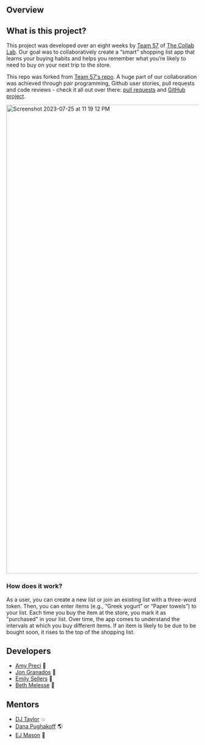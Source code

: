 ## Overview

## What is this project?

This project was developed over an eight weeks by [Team 57](https://the-collab-lab.codes/developers/) of [The Collab Lab](https://the-collab-lab.codes/). Our goal was to collaboratively create a “smart” shopping list app that learns your buying habits and helps you remember what you’re likely to need to buy on your next trip to the store.

This repo was forked from [Team 57's repo](https://github.com/the-collab-lab/tcl-57-smart-shopping-list). A huge part of our collaboration was achieved through pair programming, Github user stories, pull requests and code reviews - check it all out over there: [pull requests](https://github.com/the-collab-lab/tcl-57-smart-shopping-list/pulls?q=is%3Apr+is%3Aclosed) and [GitHub project](https://github.com/orgs/the-collab-lab/projects/92).

<img width="1228" alt="Screenshot 2023-07-25 at 11 19 12 PM" src="https://github.com/emilysellers/smart-shopping-list/assets/84364905/ab815983-fcfa-437b-b4f9-ba814e65dc4a">

### How does it work?

As a user, you can create a new list or join an existing list with a three-word token. Then, you can enter items (e.g., “Greek yogurt” or “Paper towels”) to your list. Each time you buy the item at the store, you mark it as "purchased" in your list. Over time, the app comes to understand the intervals at which you buy different items. If an item is likely to be due to be bought soon, it rises to the top of the shopping list.

## Developers

- [Amy Preci](https://github.com/Amy-Pr) 🦄
- [Jon Granados](https://github.com/jongranados) 🦉
- [Emily Sellers](https://github.com/emilysellers) 🌿
- [Beth Melesse](https://github.com/bethmelmtv) 💖

## Mentors

- [DJ Taylor](https://github.com/djtaylor8) 💥
- [Dana Pughakoff](https://github.com/danainjax) 🌎
- [EJ Mason](https://github.com/mxmason) 🐧
